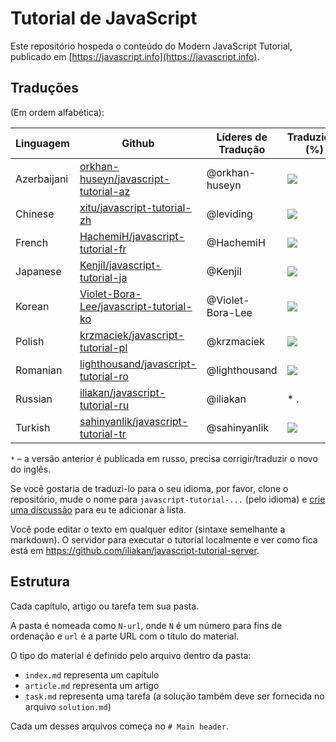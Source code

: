 ﻿# Tutorial de JavaScript

Este repositório hospeda o conteúdo do Modern JavaScript Tutorial, publicado em [https://javascript.info](https://javascript.info).

## Traduções

(Em ordem alfabética):

| Linguagem | Github | Líderes de Tradução | Traduzidas (%) | &nbsp;&nbsp;&nbsp;&nbsp;&nbsp;&nbsp;Último&nbsp;Commit&nbsp;&nbsp;&nbsp;&nbsp;&nbsp;&nbsp; | Publicadas |
|----------|--------|-------------------|----------------|-------------|-----------|
| Azerbaijani | [orkhan-huseyn/javascript-tutorial-az](https://github.com/orkhan-huseyn/javascript-tutorial-az) | @orkhan-huseyn | ![](http://translate-hook.javascript.info/stats/az.svg) | ![](https://img.shields.io/github/last-commit/orkhan-huseyn/javascript-tutorial-az.svg?maxAge=1800) |  |
| Chinese | [xitu/javascript-tutorial-zh](https://github.com/xitu/javascript-tutorial-zh) | @leviding | ![](http://translate-hook.javascript.info/stats/zh.svg) | ![](https://img.shields.io/github/last-commit/xitu/javascript-tutorial-zh.svg?maxAge=1800) | [zh.javascript.info](https://zh.javascript.info) |
| French | [HachemiH/javascript-tutorial-fr](https://github.com/HachemiH/javascript-tutorial-fr) | @HachemiH | ![](http://translate-hook.javascript.info/stats/fr.svg) | ![](https://img.shields.io/github/last-commit/HachemiH/javascript-tutorial-fr.svg?maxAge=3600) | |
| Japanese | [KenjiI/javascript-tutorial-ja](https://github.com/KenjiI/javascript-tutorial-ja) | @KenjiI | ![](http://translate-hook.javascript.info/stats/ja.svg) | ![](https://img.shields.io/github/last-commit/KenjiI/javascript-tutorial-ja.svg?maxAge=3600) | [ja.javascript.info](https://ja.javascript.info) |
| Korean | [Violet-Bora-Lee/javascript-tutorial-ko](https://github.com/Violet-Bora-Lee/javascript-tutorial-ko) | @Violet-Bora-Lee | ![](http://translate-hook.javascript.info/stats/ko.svg) | ![](https://img.shields.io/github/last-commit/Violet-Bora-Lee/javascript-tutorial-ko.svg?maxAge=3600) |  |
| Polish | [krzmaciek/javascript-tutorial-pl](https://github.com/krzmaciek/javascript-tutorial-pl) | @krzmaciek | ![](http://translate-hook.javascript.info/stats/pl.svg) | ![](https://img.shields.io/github/last-commit/krzmaciek/javascript-tutorial-pl.svg?maxAge=3600) |  |
| Romanian | [lighthousand/javascript-tutorial-ro](https://github.com/lighthousand/javascript-tutorial-ro) | @lighthousand | ![](http://translate-hook.javascript.info/stats/ro.svg) | ![](https://img.shields.io/github/last-commit/lighthousand/javascript-tutorial-ro.svg?maxAge=3600) |  |
| Russian | [iliakan/javascript-tutorial-ru](https://github.com/iliakan/javascript-tutorial-ru) | @iliakan | * . | ![](https://img.shields.io/github/last-commit/iliakan/javascript-tutorial-ru.svg?maxAge=3600) | [learn.javascript.ru](https://learn.javascript.ru) |
| Turkish | [sahinyanlik/javascript-tutorial-tr](https://github.com/sahinyanlik/javascript-tutorial-tr) | @sahinyanlik | ![](http://translate-hook.javascript.info/stats/tr.svg) | ![](https://img.shields.io/github/last-commit/sahinyanlik/javascript-tutorial-tr.svg?maxAge=3600) | |



`*` – a versão anterior é publicada em russo, precisa corrigir/traduzir o novo do inglês.

Se você gostaria de traduzi-lo para o seu idioma, por favor, clone o repositório, mude o nome para `javascript-tutorial-...` (pelo idioma) e [crie uma discussão](https://github.com/iliakan/javascript-tutorial-en/issues/new) para eu te adicionar à lista.

Você pode editar o texto em qualquer editor (sintaxe semelhante a markdown). O servidor para executar o tutorial localmente e ver como fica está em <https://github.com/iliakan/javascript-tutorial-server>.



## Estrutura

Cada capítulo, artigo ou tarefa tem sua pasta.

A pasta é nomeada como `N-url`, onde `N` é um número para fins de ordenação e `url` é a parte URL com o título do material.

O tipo do material é definido pelo arquivo dentro da pasta:

  - `index.md` representa um capítulo
  - `article.md` representa um artigo
  - `task.md` representa uma tarefa (a solução também deve ser fornecida no arquivo `solution.md`)

Cada um desses arquivos começa no `# Main header`.
